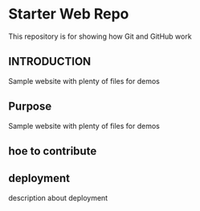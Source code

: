  # Starter Web Repo

This repository is for showing how Git and GitHub work

## INTRODUCTION

Sample website with plenty of files for demos

## Purpose

Sample website with plenty of files for demos

## hoe to contribute


## deployment

description about deployment